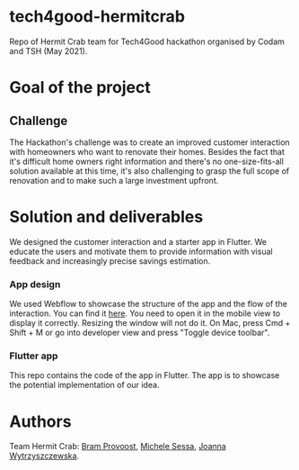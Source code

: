 # tech4good-hermitcrab
Repo of Hermit Crab team for Tech4Good hackathon organised by Codam and TSH (May 2021).


# Goal of the project
## Challenge
The Hackathon's challenge was to create an improved customer interaction with homeowners who want to renovate their homes. Besides the fact that it's difficult home owners right information and there's no one-size-fits-all solution available at this time, it's also challenging to grasp the full scope of renovation and to make such a large investment upfront.

# Solution and deliverables
We designed the customer interaction and a starter app in Flutter. We educate the users and motivate them to provide information with visual feedback and increasingly precise savings estimation.

### App design
We used Webflow to showcase the structure of the app and the flow of the interaction. You can find it [here](https://tech4good-test2.webflow.io/). You need to open it in the mobile view to display it correctly. Resizing the window will not do it. On Mac, press Cmd + Shift + M or go into developer view and press "Toggle device toolbar". 

### Flutter app
This repo contains the code of the app in Flutter. The app is to showcase the potential implementation of our idea. 

# Authors
Team Hermit Crab: [Bram Provoost](https://github.com/BramProvoost), [Michele Sessa](https://github.com/mikysett), [Joanna Wytrzyszczewska](https://github.com/tulipanienka). 
